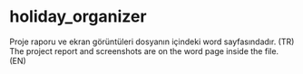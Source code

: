 # holiday_organizer

Proje raporu ve ekran görüntüleri dosyanın içindeki word sayfasındadır. (TR)
The project report and screenshots are on the word page inside the file. (EN)
